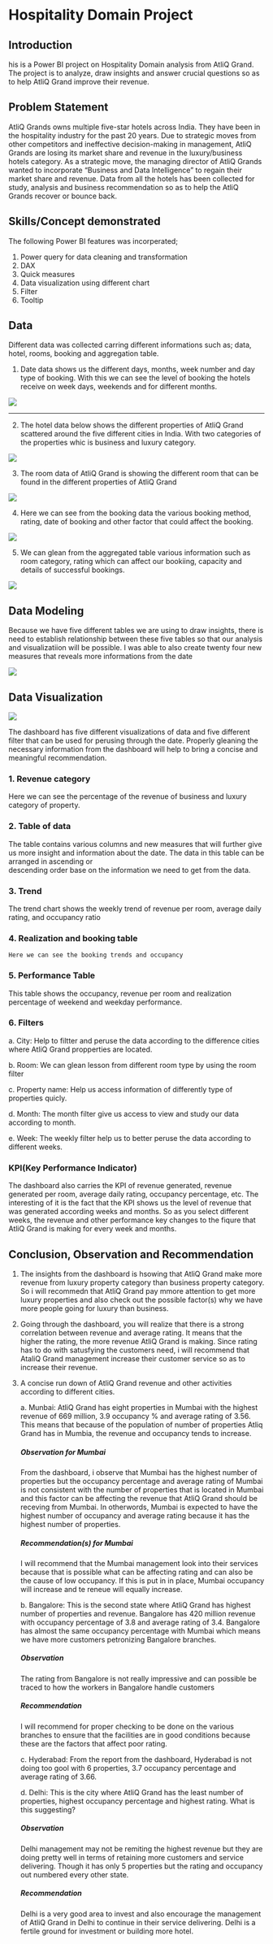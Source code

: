 # Hospitality Domain Project 

## Introduction 
his is a Power BI project on Hospitality Domain analysis from AtliQ Grand. The project is to analyze, draw insights and answer crucial questions so as to help AtliQ Grand improve their revenue.

## Problem Statement 
AtliQ Grands owns multiple five-star hotels across India. They have been in the hospitality industry for the past 20 years. Due to strategic moves from other competitors and ineffective decision-making in management, AtliQ Grands are losing its market share and revenue in the luxury/business hotels category. As a strategic move, the managing director of AtliQ Grands wanted to incorporate “Business and Data Intelligence” to regain their market share and revenue. Data from all the hotels has been collected for study, analysis and business recommendation so as to help the AtliQ Grands recover or bounce back. 

## Skills/Concept demonstrated
The following Power BI features was incorperated;

1. Power query for data cleaning and transformation
2. DAX
3. Quick measures
4. Data visualization using different chart
5. Filter
6. Tooltip

## Data 
Different data was collected carring different informations such as; data, hotel, rooms, booking and aggregation table. 

1. Date data shows us the different days, months, week number and day type of booking. With this we can see the level of booking the hotels receive on week days, weekends and for different months.
   
![](https://github.com/Chuksdgreat/Hospitality-Domain-Project/blob/main/dim%20data%20.png)
___

2. The hotel data below shows the different properties of AtliQ Grand scattered around the five different cities in India. With two categories of the properties whic is business and luxury category.
   
![](https://github.com/Chuksdgreat/Hospitality-Domain-Project/blob/main/dim%20hotel%202.png)

3.  The room data of AtliQ Grand is showing the different room that can be found in the different properties of AtliQ Grand

![](https://github.com/Chuksdgreat/Hospitality-Domain-Project/blob/main/dim%20rooms%202.png)

4. Here we can see from the booking data the various booking method, rating, date of booking and other factor that could affect the booking. 

![](https://github.com/Chuksdgreat/Hospitality-Domain-Project/blob/main/fact%20bookings.png)

5. We can glean from the aggregated table various information such as room category, rating which can affect our bookiing, capacity and details of successful bookings. 

![](https://github.com/Chuksdgreat/Hospitality-Domain-Project/blob/main/Fact%20aggregated%20.png)


## Data Modeling 
Because we have five different tables we are using to draw insights, there is need to establish relationship between these five tables so that our analysis and visualizatiion will be possible. 
I was able to also create twenty four new measures that reveals more informations from the date 

![](https://github.com/Chuksdgreat/Hospitality-Domain-Project/blob/main/Data%20modeling%20.png)

## Data Visualization 

![](https://github.com/Chuksdgreat/Hospitality-Domain-Project/blob/main/Dashboard.png)

The dashboard has five different visualizations of data and five different filter that can be used for perusing through the date. Properly gleaning the necessary information from the dashboard will help to bring a concise and meaningful recommendation. 

### 1. Revenue category
   Here we can see the percentage of the revenue of business and luxury category of property.

### 2. Table of data

   The table contains various columns and new measures that will further give us more insight and information about the date. The data in this table can be arranged in ascending or    
   descending order base on the information we need to get from the data.

### 3. Trend

   The trend chart shows the weekly trend of revenue per room, average daily rating, and occupancy ratio

### 4. Realization and booking table

    Here we can see the booking trends and occupancy

### 5. Performance Table

   This table shows the occupancy, revenue per room and realization percentage of weekend and weekday performance.

### 6. Filters

   a. City: Help to filtter and peruse the data according to the difference cities where AtliQ Grand propperties are located.
   
   b. Room: We can glean lesson from different room type by using the room filter
   
   c. Property name: Help us access information of differently type of properties quicly.
   
   d. Month: The month filter give us access to view and study our data according to month.
   
   e. Week: The weekly filter help us to better peruse the data according to different weeks.  

### KPI(Key Performance Indicator)

The dashboard also carries the KPI of revenue generated, revenue generated per room, average daily rating, occupancy percentage, etc. The interesting of it is the fact that the KPI shows us the level of revenue that was generated according weeks and months. So as you select different weeks, the revenue and other performance key changes to the fiqure that AtliQ Grand is making for every week and months. 

## Conclusion, Observation and Recommendation 
1. The insights from the dashboard is hsowing that AtliQ Grand make more revenue from luxury property category than business property category. So i will recommedn that AtliQ Grand pay mmore attention to get more luxury properties and also check out the possible factor(s) why we have more people going for luxury than business.
2. Going through the dashboard, you will realize that there is a strong correlation between revenue and average rating. It means that the higher the rating, the more revenue AtliQ Grand is making. Since rating has to do with satusfying the customers need, i will recommend that AtaliQ Grand management increase their customer service so as to increase their revenue.
3. A concise run down of AtliQ Grand revenue and other activities according to different cities.

   a. Munbai: AtliQ Grand has eight properties in Mumbai with the highest revenue of 669 million, 3.9 occupancy % and average rating of 3.56. This means that because of the population 
      of number of properties Atliq Grand has in Mumbia, the revenue and occupancy tends to increase.
   
   ##### Observation for Mumbai
   From the dashboard, i observe that Mumbai has the highest number of properties but the occupancy percentage and average rating of Mumbai is not consistent with the number of 
   properties that is located in Mumbai and this factor can be affecting the revenue that AtliQ Grand should be receving from Mumbai. In otherwords, Mumbai is expected to have the 
   highest number of occupancy and average rating because it has the highest number of properties.

   ##### Recommendation(s) for Mumbai
   I will recommend that the Mumbai management look into their services because that is possible what can be affecting rating and can also be the cause of low occupancy. If this is put     in in place, Mumbai occupancy will increase and te reneue will equally increase.

   b. Bangalore: This is the second state where AtliQ Grand has highest number of properties and revenue. Bangalore has 420 million revenue with occupancy percentage of 3.8 and average      rating of 3.4. Bangalore has almost the same occupancy percentage with Mumbai which means we have more customers petronizing Bangalore branches.

   ##### Observation
   The rating from Bangalore is not really impressive and can possible be traced to how the workers in Bangalore handle customers

   ##### Recommendation
   I will recommend for proper checking to be done on the various branches to ensure that the facilities are in good conditions because these are the factors that affect poor rating.

   c. Hyderabad: From the report from the dashboard, Hyderabad is not doing too gool with 6 properties, 3.7 occupancy percentage and average rating of 3.66.

   d. Delhi: This is the city where AtliQ Grand has the least number of properties, highest occupancy percentage and highest rating. What is this suggesting?

   ##### Observation
   Delhi management may not be remiting the highest revenue but they are doing pretty well in terms of retaining more customers and service delivering. Though it has only 5 properties      but the rating and occupancy out numbered every other state.

   ##### Recommendation
   Delhi is a very good area to invest and also encourage the management of AtliQ Grand in Delhi to continue in their service delivering. Delhi is a fertile ground for investment or        building more hotel. 
   
  
     


